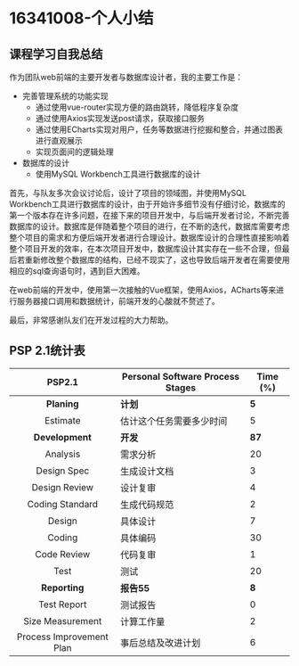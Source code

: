 # 16341008-个人小结

## 课程学习自我总结

作为团队web前端的主要开发者与数据库设计者，我的主要工作是：

* 完善管理系统的功能实现
    * 通过使用vue-router实现方便的路由跳转，降低程序复杂度
    * 通过使用Axios实现发送post请求，获取接口服务
    * 通过使用ECharts实现对用户，任务等数据进行挖掘和整合，并通过图表进行直观展示
    * 实现页面间的逻辑处理
* 数据库的设计
    * 使用MySQL Workbench工具进行数据库的设计

首先，与队友多次会议讨论后，设计了项目的领域图，并使用MySQL Workbench工具进行数据库的设计，由于开始许多细节没有仔细讨论，数据库的第一个版本存在许多问题，在接下来的项目开发中，与后端开发者讨论，不断完善数据库的设计。数据库是伴随着整个项目的进行，在不断的迭代，数据库需要考虑整个项目的需求和方便后端开发者进行合理设计。数据库设计的合理性直接影响着整个项目开发的效率，在本次项目开发中，数据库设计其实存在一些不合理，但最后若重新修改整个数据库的结构，已经不现实了，这也导致后端开发者在需要使用相应的sql查询语句时，遇到巨大困难。

在web前端的开发中，使用第一次接触的Vue框架，使用Axios，ACharts等来进行服务器接口调用和数据统计，前端开发的心酸就不赘述了。

最后，非常感谢队友们在开发过程的大力帮助。

## PSP 2.1统计表

| PSP2.1 | Personal Software Process Stages | Time (%) |
|:--:|---|---|
| __Planing__ | __计划__ | __5__ |
| Estimate | 估计这个任务需要多少时间 | 5 |
| __Development__ | __开发__ | __87__ |
| Analysis | 需求分析 | 20 |
| Design Spec | 生成设计文档 | 3 |
| Design Review | 设计复审 | 4 |
| Coding Standard | 生成代码规范 | 2 |
| Design | 具体设计 | 7 |
| Coding | 具体编码 | 30 |
| Code Review | 代码复审 | 1 |
| Test | 测试 | 20 |
| __Reporting__ | __报告55__| __8__ |
| Test Report | 测试报告 | 0 |
| Size Measurement | 计算工作量 | 2 |
| Process Improvement Plan | 事后总结及改进计划 | 6 |
